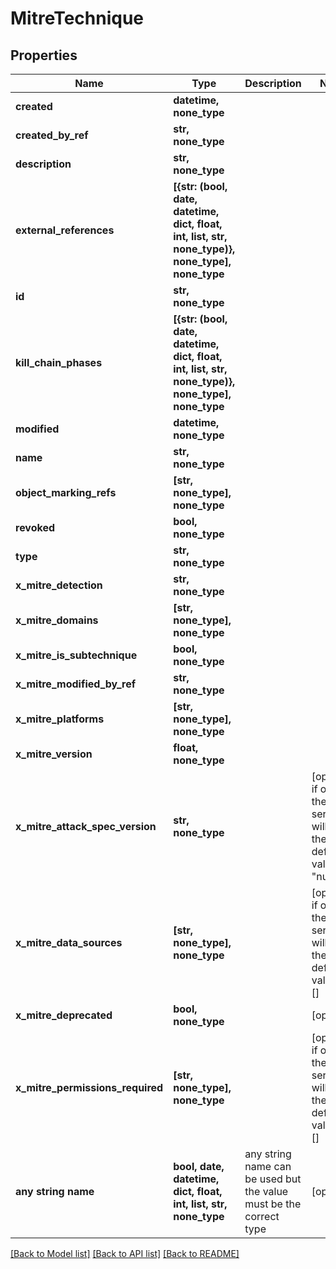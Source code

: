 # MitreTechnique


## Properties
Name | Type | Description | Notes
------------ | ------------- | ------------- | -------------
**created** | **datetime, none_type** |  | 
**created_by_ref** | **str, none_type** |  | 
**description** | **str, none_type** |  | 
**external_references** | **[{str: (bool, date, datetime, dict, float, int, list, str, none_type)}, none_type], none_type** |  | 
**id** | **str, none_type** |  | 
**kill_chain_phases** | **[{str: (bool, date, datetime, dict, float, int, list, str, none_type)}, none_type], none_type** |  | 
**modified** | **datetime, none_type** |  | 
**name** | **str, none_type** |  | 
**object_marking_refs** | **[str, none_type], none_type** |  | 
**revoked** | **bool, none_type** |  | 
**type** | **str, none_type** |  | 
**x_mitre_detection** | **str, none_type** |  | 
**x_mitre_domains** | **[str, none_type], none_type** |  | 
**x_mitre_is_subtechnique** | **bool, none_type** |  | 
**x_mitre_modified_by_ref** | **str, none_type** |  | 
**x_mitre_platforms** | **[str, none_type], none_type** |  | 
**x_mitre_version** | **float, none_type** |  | 
**x_mitre_attack_spec_version** | **str, none_type** |  | [optional]  if omitted the server will use the default value of "null"
**x_mitre_data_sources** | **[str, none_type], none_type** |  | [optional]  if omitted the server will use the default value of []
**x_mitre_deprecated** | **bool, none_type** |  | [optional] 
**x_mitre_permissions_required** | **[str, none_type], none_type** |  | [optional]  if omitted the server will use the default value of []
**any string name** | **bool, date, datetime, dict, float, int, list, str, none_type** | any string name can be used but the value must be the correct type | [optional]

[[Back to Model list]](../README.md#documentation-for-models) [[Back to API list]](../README.md#documentation-for-api-endpoints) [[Back to README]](../README.md)


